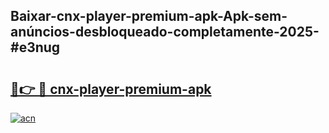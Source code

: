 ## Baixar-cnx-player-premium-apk-Apk-sem-anúncios-desbloqueado-completamente-2025-#e3nug

# <h2><a href="https://ainizakaria.my?title=cnx-player-premium-apk&ref=22M">🔗👉 🔴 cnx-player-premium-apk</a></h2>

[![acn](https://github.com/user-attachments/assets/0f9c940e-d8b0-45ae-aac7-cd30a18b3e1c)](https://ainizakaria.my?title=cnx-player-premium-apk&ref=22M)

